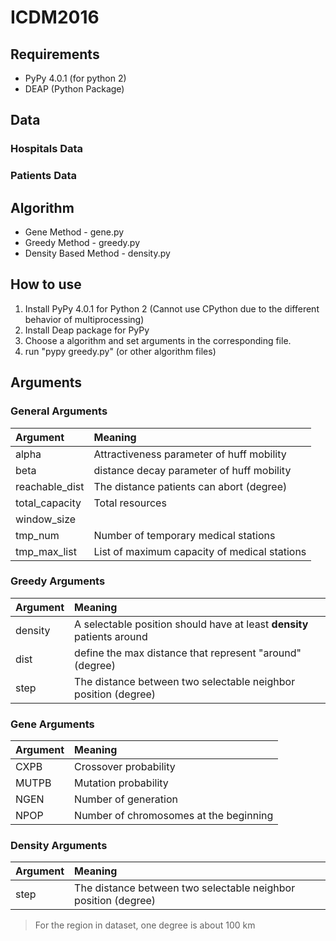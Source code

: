 ICDM2016
===============

Requirements
--------

- PyPy 4.0.1 (for python 2)
- DEAP (Python Package)

Data
--------

### Hospitals Data


### Patients Data


Algorithm
--------

- Gene Method - gene.py
- Greedy Method - greedy.py
- Density Based Method - density.py


How to use
--------

1. Install PyPy 4.0.1 for Python 2 (Cannot use CPython due to the different behavior of multiprocessing)
2. Install Deap package for PyPy
3. Choose a algorithm and set arguments in the corresponding file.
4. run "pypy greedy.py" (or other algorithm files)

Arguments
----------

### General Arguments
| Argument       | Meaning                                      |
|:-------------- |:-------------------------------------------- |
| alpha          | Attractiveness parameter of huff mobility    |
| beta           | distance decay parameter of huff mobility    |
| reachable_dist | The distance patients can abort (degree)     |
| total_capacity | Total resources                              |
| window_size    |            |
| tmp_num        | Number of temporary medical stations         |
| tmp_max_list   | List of maximum capacity of medical stations |

### Greedy Arguments
| Argument       | Meaning                                                                |
|:-------------- |:---------------------------------------------------------------------- |
| density        | A selectable position should have at least **density** patients around |
| dist           | define the max distance that represent "around" (degree)               |
| step           | The distance between two selectable neighbor position (degree)         |

### Gene Arguments
| Argument       | Meaning                                |
|:-------------- |:-------------------------------------- |
| CXPB           | Crossover probability                  |
| MUTPB          | Mutation probability                   |
| NGEN           | Number of generation                   |
| NPOP           | Number of chromosomes at the beginning |

### Density Arguments
| Argument       | Meaning                                                        |
|:-------------- |:-------------------------------------------------------------- |
| step           | The distance between two selectable neighbor position (degree) |

> For the region in dataset, one degree is about 100 km

